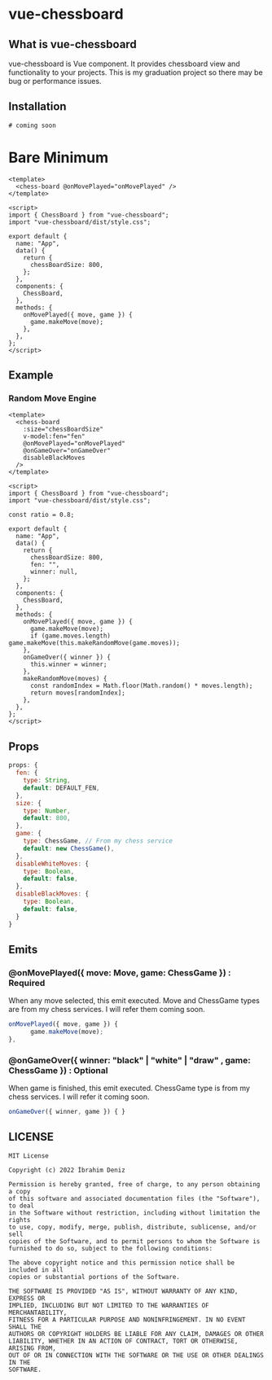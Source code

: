 # vue-chessboard

## What is vue-chessboard

vue-chessboard is Vue component. It provides chessboard view and functionality to your projects. This is my graduation project so there may be bug or performance issues.

## Installation

```
# coming soon
```

# Bare Minimum

```vue
<template>
  <chess-board @onMovePlayed="onMovePlayed" />
</template>

<script>
import { ChessBoard } from "vue-chessboard";
import "vue-chessboard/dist/style.css";

export default {
  name: "App",
  data() {
    return {
      chessBoardSize: 800,
    };
  },
  components: {
    ChessBoard,
  },
  methods: {
    onMovePlayed({ move, game }) {
      game.makeMove(move);
    },
  },
};
</script>
```

## Example

### Random Move Engine

```vue
<template>
  <chess-board
    :size="chessBoardSize"
    v-model:fen="fen"
    @onMovePlayed="onMovePlayed"
    @onGameOver="onGameOver"
    disableBlackMoves
  />
</template>

<script>
import { ChessBoard } from "vue-chessboard";
import "vue-chessboard/dist/style.css";

const ratio = 0.8;

export default {
  name: "App",
  data() {
    return {
      chessBoardSize: 800,
      fen: "",
      winner: null,
    };
  },
  components: {
    ChessBoard,
  },
  methods: {
    onMovePlayed({ move, game }) {
      game.makeMove(move);
      if (game.moves.length) game.makeMove(this.makeRandomMove(game.moves));
    },
    onGameOver({ winner }) {
      this.winner = winner;
    },
    makeRandomMove(moves) {
      const randomIndex = Math.floor(Math.random() * moves.length);
      return moves[randomIndex];
    },
  },
};
</script>
```

## Props

```js
props: {
  fen: {
    type: String,
    default: DEFAULT_FEN,
  },
  size: {
    type: Number,
    default: 800,
  },
  game: {
    type: ChessGame, // From my chess service
    default: new ChessGame(),
  },
  disableWhiteMoves: {
    type: Boolean,
    default: false,
  },
  disableBlackMoves: {
    type: Boolean,
    default: false,
  }
}
```

## Emits

### @onMovePlayed({ move: Move, game: ChessGame }) : Required

When any move selected, this emit executed. Move and ChessGame types are from my chess services. I will refer them coming soon.

```js
onMovePlayed({ move, game }) {
      game.makeMove(move);
},
```

### @onGameOver({ winner: "black" | "white" | "draw" , game: ChessGame }) : Optional

When game is finished, this emit executed. ChessGame type is from my chess services. I will refer it coming soon.

```js
onGameOver({ winner, game }) { }
```

## LICENSE

```
MIT License

Copyright (c) 2022 İbrahim Deniz

Permission is hereby granted, free of charge, to any person obtaining a copy
of this software and associated documentation files (the "Software"), to deal
in the Software without restriction, including without limitation the rights
to use, copy, modify, merge, publish, distribute, sublicense, and/or sell
copies of the Software, and to permit persons to whom the Software is
furnished to do so, subject to the following conditions:

The above copyright notice and this permission notice shall be included in all
copies or substantial portions of the Software.

THE SOFTWARE IS PROVIDED "AS IS", WITHOUT WARRANTY OF ANY KIND, EXPRESS OR
IMPLIED, INCLUDING BUT NOT LIMITED TO THE WARRANTIES OF MERCHANTABILITY,
FITNESS FOR A PARTICULAR PURPOSE AND NONINFRINGEMENT. IN NO EVENT SHALL THE
AUTHORS OR COPYRIGHT HOLDERS BE LIABLE FOR ANY CLAIM, DAMAGES OR OTHER
LIABILITY, WHETHER IN AN ACTION OF CONTRACT, TORT OR OTHERWISE, ARISING FROM,
OUT OF OR IN CONNECTION WITH THE SOFTWARE OR THE USE OR OTHER DEALINGS IN THE
SOFTWARE.
```
